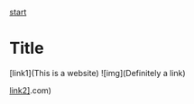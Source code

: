 [start](hello.com)
# Title

[link1](This is a website)
![img](Definitely a link)

[link2\]](hello).com)
